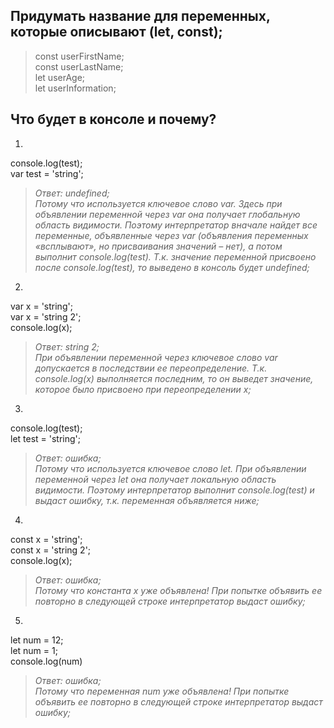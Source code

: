 
## Придумать название для переменных, которые описывают (let, const);
>const userFirstName;  
const userLastName;  
let userAge;  
let userInformation;

## Что будет в консоле и почему?

1.  
console.log(test);  
var test = 'string';  
>*Ответ: undefined;  
Потому что используется ключевое слово var. Здесь при объявлении переменной через var она получает глобальную область видимости.
Поэтому интерпретатор вначале найдет все переменные, объявленные через var (объявления переменных «всплывают», но присваивания значений – нет),
а потом выполнит console.log(test). Т.к. значение переменной присвоено после console.log(test), то выведено в консоль будет undefined;*

2.  
var x = 'string';  
var x = 'string 2';  
console.log(x);
>*Ответ: string 2;  
При объявлении переменной через ключевое слово var допускается в последствии ее переопределение. Т.к. console.log(x) выполняется последним, то он выведет 
значение, которое было присвоено при переопределении х;*

3.  
console.log(test);  
let test = 'string';  
>*Ответ: ошибка;  
Потому что используется ключевое слово let. При объявлении переменной через let она получает локальную область видимости.
Поэтому интерпретатор выполнит console.log(test) и выдаст ошибку, т.к. переменная объявляется ниже;*

4.  
const x = 'string';  
const x = 'string 2';  
console.log(x);
>*Ответ: ошибка;  
Потому что константа х уже объявлена! При попытке объявить ее повторно в следующей строке интерпретатор выдаст ошибку;*

5.  
let num = 12;  
let num = 1;  
console.log(num)
>*Ответ: ошибка;  
Потому что переменная num уже объявлена! При попытке объявить ее повторно в следующей строке интерпретатор выдаст ошибку;*